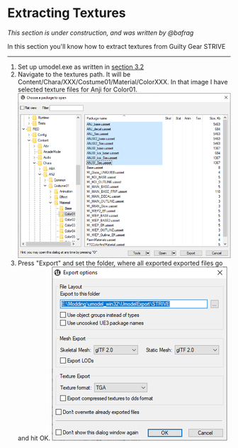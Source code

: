 # Extracting Textures
*This section is under construction, and was written by @bafrag*

In this section you'll know how to extract textures from Guilty Gear STRIVE
<hr>

1. Set up umodel.exe as written in [section 3.2](umodel.md)
2. Navigate to the textures path. It will be Content/Chara/XXX/Costume01/Material/ColorXXX. In that image I have selected texture files for Anji for Color01. ![Folders](images/Folders.png)
3. Press "Export" and set the folder, where all exported exported files go and hit OK. ![Export Settings](images/Export-options.png)
